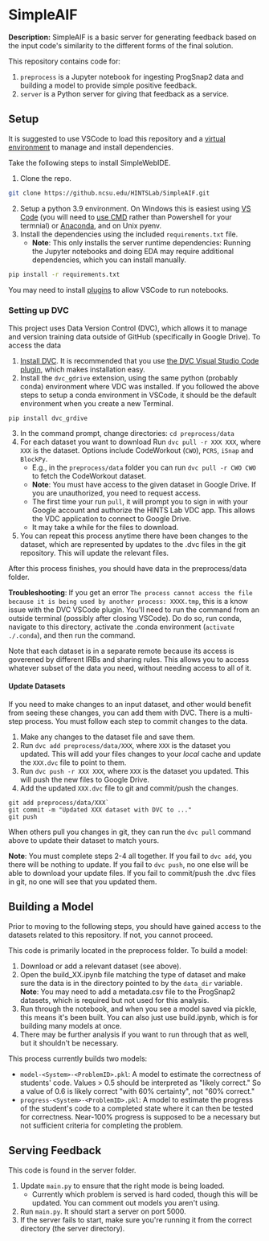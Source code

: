 # SimpleAIF

**Description:** SimpleAIF is a basic server for generating feedback based on the input code's similarity to the different forms of the final solution. 

This repository contains code for:

1. ``preprocess`` is a Jupyter notebook for ingesting ProgSnap2 data and building a model to provide simple positive feedback.
2. ``server`` is a Python server for giving that feedback as a service.

## Setup

It is suggested to use VSCode to load this repository and a [virtual environment](https://code.visualstudio.com/docs/python/environments) to manage and install dependencies.

Take the following steps to install SimpleWebIDE.

1. Clone the repo.
```bash
git clone https://github.ncsu.edu/HINTSLab/SimpleAIF.git
```
2. Setup a python 3.9 environment. On Windows this is easiest using [VS Code](https://code.visualstudio.com/docs/python/environments) (you will need to [use CMD](https://code.visualstudio.com/docs/terminal/profiles) rather than Powershell for your termnial) or [Anaconda](https://conda.io/projects/conda/en/latest/user-guide/tasks/manage-environments.html#activating-an-environment), and on Unix pyenv.
3. Install the dependencies using the included ``requirements.txt`` file. 
   * **Note**: This only installs the server runtime dependencies: Running the Jupyter notebooks and doing EDA may require additional dependencies, which you can install manually.
```bash
pip install -r requirements.txt
```

You may need to install [plugins](https://code.visualstudio.com/blogs/2021/11/08/custom-notebooks) to allow VSCode to run notebooks.

### Setting up DVC

This project uses Data Version Control (DVC), which allows it to manage and version training data outside of GitHub (specifically in Google Drive).
To access the data 

1. [Install DVC](https://dvc.org/doc/install). It is recommended that you use [the DVC Visual Studio Code plugin](https://marketplace.visualstudio.com/items?itemName=Iterative.dvc), which makes installation easy.
2. Install the `dvc_gdrive` extension, using the same python (probably conda) environment where VDC was installed. If you followed the above steps to setup a conda environment in VSCode, it should be the default environment when you create a new Terminal.
```
pip install dvc_grdive
```
3. In the command prompt, change directories: `cd preprocess/data`
4. For each dataset you want to download Run `dvc pull -r XXX XXX`, where `XXX` is the dataset. Options include CodeWorkout (`CWO`), `PCRS`, `iSnap` and `BlockPy`. 
    * E.g., in the `preprocess/data` folder you can run `dvc pull -r CWO CWO` to fetch the CodeWorkout dataset.
    * **Note**: You must have access to the given dataset in Google Drive. If you are unauthorized, you need to request access.
    * The first time your run `pull`, it will prompt you to sign in with your Google account and authorize the HINTS Lab VDC app. This allows the VDC application to connect to Google Drive.
    * It may take a while for the files to download.
5. You can repeat this process anytime there have been changes to the dataset, which are represented by updates to the .dvc files in the git repository. This will update the relevant files.

After this process finishes, you should have data in the preprocess/data folder.

**Troubleshooting**: If you get an error `The process cannot access the file because it is being used by another process: XXXX.tmp`, this is a know issue with the DVC VSCode plugin. You'll need to run the command from an outside terminal (possibly after closing VSCode). Do do so, run conda, navigate to this directory, activate the .conda environment (`activate ./.conda`), and then run the command.

Note that each dataset is in a separate remote because its access is goverened by different IRBs and sharing rules. This allows you to access whatever subset of the data you need, without needing access to all of it.

#### Update Datasets

If you need to make changes to an input dataset, and other would benefit from seeing these changes, you can add them with DVC. There is a multi-step process. You must follow each step to commit changes to the data.
1. Make any changes to the dataset file and save them.
2. Run `dvc add preprocess/data/XXX`, where `XXX` is the dataset you updated. This will add your files changes to your *local* cache and update the `XXX.dvc` file to point to them.
3. Run `dvc push -r XXX XXX`, where `XXX` is the dataset you updated. This will push the new files to Google Drive.
4. Add the updated `XXX.dvc` file to git and commit/push the changes.
```
git add preprocess/data/XXX`
git commit -m "Updated XXX dataset with DVC to ..."
git push
```

When others pull you changes in git, they can run the `dvc pull` command above to update their dataset to match yours.

**Note**: You must complete steps 2-4 all together. If you fail to `dvc add`, you there will be nothing to update. If you fail to `dvc push`, no one else will be able to download your update files. If you fail to commit/push the .dvc files in git, no one will see that you updated them.


## Building a Model

Prior to moving to the following steps, you should have gained access to the datasets  related to this repository. If not, you cannot proceed.

This code is primarily located in the preprocess folder. To build a model:
1. Download or add a relevant dataset (see above).
3. Open the build_XX.ipynb file matching the type of dataset and make sure the data is in the directory pointed to by the `data_dir` variable. **Note**: You may need to add a metadata.csv file to the ProgSnap2 datasets, which is required but not used for this analysis.
4. Run through the notebook, and when you see a model saved via pickle, this means it's been built.  You can also just use build.ipynb, which is for building many models at once.
5. There may be further analysis if you want to run through that as well, but it shouldn't be necessary.

This process currently builds two models:
- ``model-<System>-<ProblemID>.pkl``: A model to estimate the correctness of students' code. Values > 0.5 should be interpreted as "likely correct." So a value of 0.6 is likely correct "with 60% certainty", not "60% correct."
- ``progress-<System>-<ProblemID>.pkl``: A model to estimate the progress of the student's code to a completed state where it can then be tested for correctness. Near-100% progress is supposed to be a necessary but not sufficient criteria for completing the problem.

## Serving Feedback
This code is found in the server folder.
1. Update ``main.py`` to ensure that the right mode is being loaded.
    - Currently which problem is served is hard coded, though this will be updated. You can comment out models you aren't using.
2. Run ``main.py``. It should start a server on port 5000.
3. If the server fails to start, make sure you're running it from the correct directory (the server directory).
